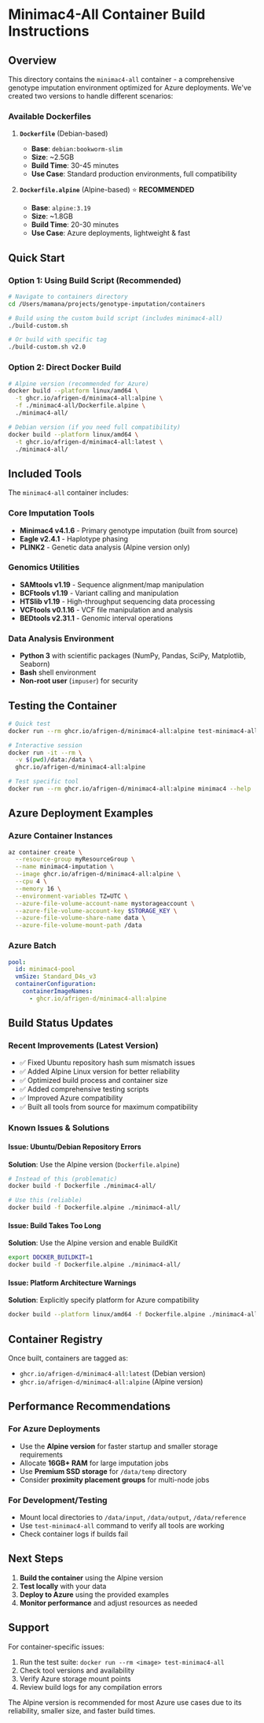 # Minimac4-All Container Build Instructions

## Overview

This directory contains the `minimac4-all` container - a comprehensive genotype imputation environment optimized for Azure deployments. We've created two versions to handle different scenarios:

### Available Dockerfiles

1. **`Dockerfile`** (Debian-based)
   - **Base**: `debian:bookworm-slim`
   - **Size**: ~2.5GB 
   - **Build Time**: 30-45 minutes
   - **Use Case**: Standard production environments, full compatibility

2. **`Dockerfile.alpine`** (Alpine-based) ⭐ **RECOMMENDED**
   - **Base**: `alpine:3.19`
   - **Size**: ~1.8GB
   - **Build Time**: 20-30 minutes
   - **Use Case**: Azure deployments, lightweight & fast

## Quick Start

### Option 1: Using Build Script (Recommended)

```bash
# Navigate to containers directory
cd /Users/mamana/projects/genotype-imputation/containers

# Build using the custom build script (includes minimac4-all)
./build-custom.sh

# Or build with specific tag
./build-custom.sh v2.0
```

### Option 2: Direct Docker Build

```bash
# Alpine version (recommended for Azure)
docker build --platform linux/amd64 \
  -t ghcr.io/afrigen-d/minimac4-all:alpine \
  -f ./minimac4-all/Dockerfile.alpine \
  ./minimac4-all/

# Debian version (if you need full compatibility)
docker build --platform linux/amd64 \
  -t ghcr.io/afrigen-d/minimac4-all:latest \
  ./minimac4-all/
```

## Included Tools

The `minimac4-all` container includes:

### Core Imputation Tools
- **Minimac4 v4.1.6** - Primary genotype imputation (built from source)
- **Eagle v2.4.1** - Haplotype phasing
- **PLINK2** - Genetic data analysis (Alpine version only)

### Genomics Utilities
- **SAMtools v1.19** - Sequence alignment/map manipulation
- **BCFtools v1.19** - Variant calling and manipulation  
- **HTSlib v1.19** - High-throughput sequencing data processing
- **VCFtools v0.1.16** - VCF file manipulation and analysis
- **BEDtools v2.31.1** - Genomic interval operations

### Data Analysis Environment
- **Python 3** with scientific packages (NumPy, Pandas, SciPy, Matplotlib, Seaborn)
- **Bash** shell environment
- **Non-root user** (`impuser`) for security

## Testing the Container

```bash
# Quick test
docker run --rm ghcr.io/afrigen-d/minimac4-all:alpine test-minimac4-all

# Interactive session
docker run -it --rm \
  -v $(pwd)/data:/data \
  ghcr.io/afrigen-d/minimac4-all:alpine

# Test specific tool
docker run --rm ghcr.io/afrigen-d/minimac4-all:alpine minimac4 --help
```

## Azure Deployment Examples

### Azure Container Instances

```bash
az container create \
  --resource-group myResourceGroup \
  --name minimac4-imputation \
  --image ghcr.io/afrigen-d/minimac4-all:alpine \
  --cpu 4 \
  --memory 16 \
  --environment-variables TZ=UTC \
  --azure-file-volume-account-name mystorageaccount \
  --azure-file-volume-account-key $STORAGE_KEY \
  --azure-file-volume-share-name data \
  --azure-file-volume-mount-path /data
```

### Azure Batch

```yaml
pool:
  id: minimac4-pool
  vmSize: Standard_D4s_v3
  containerConfiguration:
    containerImageNames:
      - ghcr.io/afrigen-d/minimac4-all:alpine
```

## Build Status Updates

### Recent Improvements (Latest Version)
- ✅ Fixed Ubuntu repository hash sum mismatch issues
- ✅ Added Alpine Linux version for better reliability
- ✅ Optimized build process and container size
- ✅ Added comprehensive testing scripts
- ✅ Improved Azure compatibility
- ✅ Built all tools from source for maximum compatibility

### Known Issues & Solutions

#### Issue: Ubuntu/Debian Repository Errors
**Solution**: Use the Alpine version (`Dockerfile.alpine`)

```bash
# Instead of this (problematic)
docker build -f Dockerfile ./minimac4-all/

# Use this (reliable)
docker build -f Dockerfile.alpine ./minimac4-all/
```

#### Issue: Build Takes Too Long
**Solution**: Use the Alpine version and enable BuildKit

```bash
export DOCKER_BUILDKIT=1
docker build -f Dockerfile.alpine ./minimac4-all/
```

#### Issue: Platform Architecture Warnings
**Solution**: Explicitly specify platform for Azure compatibility

```bash
docker build --platform linux/amd64 -f Dockerfile.alpine ./minimac4-all/
```

## Container Registry

Once built, containers are tagged as:
- `ghcr.io/afrigen-d/minimac4-all:latest` (Debian version)
- `ghcr.io/afrigen-d/minimac4-all:alpine` (Alpine version)

## Performance Recommendations

### For Azure Deployments
- Use the **Alpine version** for faster startup and smaller storage requirements
- Allocate **16GB+ RAM** for large imputation jobs
- Use **Premium SSD storage** for `/data/temp` directory
- Consider **proximity placement groups** for multi-node jobs

### For Development/Testing
- Mount local directories to `/data/input`, `/data/output`, `/data/reference`
- Use `test-minimac4-all` command to verify all tools are working
- Check container logs if builds fail

## Next Steps

1. **Build the container** using the Alpine version
2. **Test locally** with your data
3. **Deploy to Azure** using the provided examples
4. **Monitor performance** and adjust resources as needed

## Support

For container-specific issues:
1. Run the test suite: `docker run --rm <image> test-minimac4-all`
2. Check tool versions and availability
3. Verify Azure storage mount points
4. Review build logs for any compilation errors

The Alpine version is recommended for most Azure use cases due to its reliability, smaller size, and faster build times. 